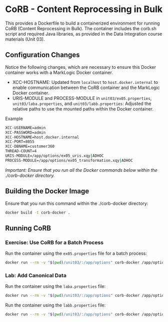 # CoRB - Content Reprocessing in Bulk

This provides a Dockerfile to build a containerized environment for running CoRB (Content Reprocessing in Bulk). The container includes the corb.sh script and required Java libraries, as provided in the Data Integration course materials (Unit 03).

## Configuration Changes
Notice the following changes, which are necessary to ensure this Docker container works with a MarkLogic Docker container.


* XCC-HOSTNAME: Updated from `localhost` to `host.docker.internal` to enable communication between the CoRB container and the MarkLogic Docker container.
* URIS-MODULE and PROCESS-MODULE in `unit03/ex05.properties`, `unit03/laba.properties`, and `unit03/labb.properties`:
  Adjusted the relative paths to use the mounted paths within the Docker container.

Example
```bash
XCC-USERNAME=admin
XCC-PASSWORD=admin
XCC-HOSTNAME=host.docker.internal
XCC-PORT=8055
XCC-DBNAME=customer360
THREAD-COUNT=4
URIS-MODULE=/app/options/ex05_uris.xqy|ADHOC
PROCESS-MODULE=/app/options/ex05_transformation.xqy|ADHOC
```

*Important: Ensure that you run all the Docker commands below within the ./corb-docker directory.*

## Building the Docker Image
Ensure that you run this command within the ./corb-docker directory:
```bash
docker build -t corb-docker .
```

## Running CoRB

### Exercise: Use CoRB for a Batch Process
Run the container using the `ex05.properties` file for a batch process:
```bash
docker run --rm -v "$(pwd)/unit03/:/app/options" corb-docker /app/options/ex05.properties
```

### Lab: Add Canonical Data
Run the container using the `laba.properties` file:
```bash
docker run --rm -v "$(pwd)/unit03/:/app/options" corb-docker /app/options/laba.properties
```

Run the container using the `labb.properties` file:
```bash
docker run --rm -v "$(pwd)/unit03/:/app/options" corb-docker /app/options/labb.properties
```